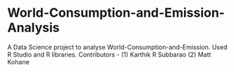 # World-Consumption-and-Emission-Analysis
A Data Science project to analyse World-Consumption-and-Emission. Used R Studio and R libraries.
Contributors - (1) Karthik R Subbarao (2) Matt Kohane
